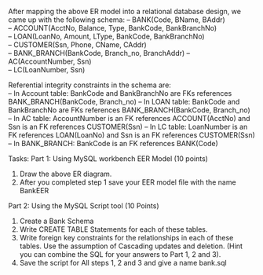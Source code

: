 After mapping the above ER model into a relational database design, we came 
up with the following schema: 
– BANK(Code, BName, BAddr)  
– ACCOUNT(AcctNo, Balance, Type, BankCode, BankBranchNo)  
– LOAN(LoanNo, Amount, LType, BankCode, BankBranchNo)  
– CUSTOMER(Ssn, Phone, CName, CAddr)  
– BANK_BRANCH(BankCode, Branch_no, BranchAddr) 
– AC(AccountNumber, Ssn)  
– LC(LoanNumber, Ssn) 
 
Referential integrity constraints in the schema are:  
– In Account table: BankCode and BankBranchNo are FKs references 
BANK_BRANCH(BankCode, Branch_no) 
– In LOAN table: BankCode and BankBranchNo are FKs references 
BANK_BRANCH(BankCode, Branch_no) 
– In AC table: AccountNumber is an FK references ACCOUNT(AcctNo) and Ssn is an FK 
references CUSTOMER(Ssn) 
– In LC table: LoanNumber is an FK references LOAN(LoanNo) and Ssn is an FK references 
CUSTOMER(Ssn) 
– In BANK_BRANCH: BankCode is an FK references BANK(Code) 
 
 
Tasks: 
Part 1: Using MySQL workbench EER Model (10 points) 
1. Draw the above ER diagram.  
2. After you completed step 1 save your EER model file with the name BankEER 
 
Part 2: Using the MySQL Script tool (10 Points) 
1. Create a Bank Schema 
2. Write CREATE TABLE Statements for each of these tables. 
3. Write foreign key constraints for the relationships in each of these tables. Use the 
assumption of Cascading updates and deletion. (Hint you can combine the SQL for your 
answers to Part 1, 2 and 3).  
4. Save the script for All steps 1, 2 and 3 and give a name bank.sql 